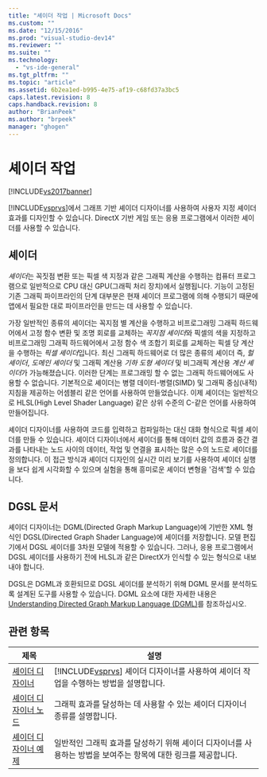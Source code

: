 ```yaml
---
title: "셰이더 작업 | Microsoft Docs"
ms.custom: ""
ms.date: "12/15/2016"
ms.prod: "visual-studio-dev14"
ms.reviewer: ""
ms.suite: ""
ms.technology: 
  - "vs-ide-general"
ms.tgt_pltfrm: ""
ms.topic: "article"
ms.assetid: 6b2ea1ed-b995-4e75-af19-c68fd37a3bc5
caps.latest.revision: 8
caps.handback.revision: 8
author: "BrianPeek"
ms.author: "brpeek"
manager: "ghogen"
---
```

# 셰이더 작업
[!INCLUDE[vs2017banner](../code-quality/includes/vs2017banner.md)]

[!INCLUDE[vsprvs](../code-quality/includes/vsprvs_md.md)]에서 그래프 기반 셰이더 디자이너를 사용하여 사용자 지정 셰이더 효과를 디자인할 수 있습니다.  DirectX 기반 게임 또는 응용 프로그램에서 이러한 셰이더를 사용할 수 있습니다.  
  
## 셰이더  
 *셰이더*는 꼭짓점 변환 또는 픽셀 색 지정과 같은 그래픽 계산을 수행하는 컴퓨터 프로그램으로 일반적으로 CPU 대신 GPU\(그래픽 처리 장치\)에서 실행됩니다.  기능이 고정된 기존 그래픽 파이프라인의 단계 대부분은 현재 셰이더 프로그램에 의해 수행되기 때문에 앱에서 필요한 대로 파이프라인을 만드는 데 사용할 수 있습니다.  
  
 가장 일반적인 종류의 셰이더는 꼭지점 별 계산을 수행하고 비프로그래밍 그래픽 하드웨어에서 고정 함수 변환 및 조명 회로를 교체하는 *꼭지점 셰이더*와 픽셀의 색을 지정하고 비프로그래밍 그래픽 하드웨어에서 고정 함수 색 조합기 회로를 교체하는 픽셀 당 계산을 수행하는 *픽셀 셰이더*입니다.  최신 그래픽 하드웨어로 더 많은 종류의 셰이더 즉, *헐 셰이더*, *도메인 셰이더* 및 그래픽 계산용 *기하 도형 셰이더* 및 비그래픽 계산용 *계산 셰이더*가 가능해졌습니다.  이러한 단계는 프로그래밍 할 수 없는 그래픽 하드웨어에도 사용할 수 없습니다.  기본적으로 셰이더는 병렬 데이터\-병렬\(SIMD\) 및 그래픽 중심\(내적\) 지침을 제공하는 어셈블리 같은 언어를 사용하여 만들었습니다.  이제 셰이더는 일반적으로 HLSL\(High Level Shader Language\) 같은 상위 수준의 C\-같은 언어를 사용하여 만들어집니다.  
  
 셰이더 디자이너를 사용하여 코드를 입력하고 컴파일하는 대신 대화 형식으로 픽셀 셰이더를 만들 수 있습니다.  셰이더 디자이너에서 셰이더를 통해 데이터 값의 흐름과 중간 결과를 나타내는 노드 사이의 데이터, 작업 및 연결을 표시하는 많은 수의 노드로 셰이더를 정의합니다.  이 접근 방식과 셰이더 디자인의 실시간 미리 보기를 사용하여 셰이더 실행을 보다 쉽게 시각화할 수 있으며 실험을 통해 흥미로운 셰이더 변형을 '검색'할 수 있습니다.  
  
## DGSL 문서  
 셰이더 디자이너는 DGML\(Directed Graph Markup Language\)에 기반한 XML 형식인 DGSL\(Directed Graph Shader Language\)에 셰이더를 저장합니다.  모델 편집기에서 DGSL 셰이더를 3차원 모델에 적용할 수 있습니다.  그러나, 응용 프로그램에서 DGSL 셰이더를 사용하기 전에 HLSL과 같은 DirectX가 인식할 수 있는 형식으로 내보내야 합니다.  
  
 DGSL은 DGML과 호환되므로 DGSL 셰이더를 분석하기 위해 DGML 문서를 분석하도록 설계된 도구를 사용할 수 있습니다.  DGML 요소에 대한 자세한 내용은 [Understanding Directed Graph Markup Language \(DGML\)](http://msdn.microsoft.com/library/ee842619.aspx)를 참조하십시오.  
  
## 관련 항목  
  
|제목|설명|  
|--------|--------|  
|[셰이더 디자이너](../designers/shader-designer.md)|[!INCLUDE[vsprvs](../code-quality/includes/vsprvs_md.md)] 셰이더 디자이너를 사용하여 셰이더 작업을 수행하는 방법을 설명합니다.|  
|[셰이더 디자이너 노드](../designers/shader-designer-nodes.md)|그래픽 효과를 달성하는 데 사용할 수 있는 셰이더 디자이너 종류를 설명합니다.|  
|[셰이더 디자이너 예제](../designers/shader-designer-examples.md)|일반적인 그래픽 효과를 달성하기 위해 셰이더 디자이너를 사용하는 방법을 보여주는 항목에 대한 링크를 제공합니다.|